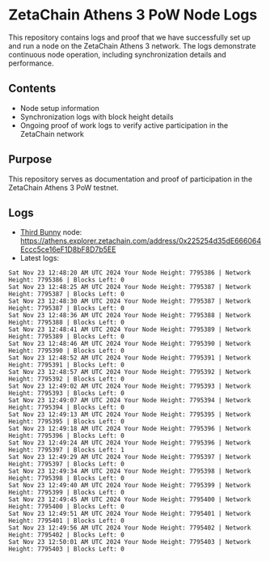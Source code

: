 # ZetaChain Athens 3 PoW Node Logs
This repository contains logs and proof that we have successfully set up and run a node on the ZetaChain Athens 3 network. The logs demonstrate continuous node operation, including synchronization details and performance.

## Contents
- Node setup information
- Synchronization logs with block height details
- Ongoing proof of work logs to verify active participation in the ZetaChain network

## Purpose
This repository serves as documentation and proof of participation in the ZetaChain Athens 3 PoW testnet.

## Logs

- [Third Bunny](https://thirdbunny.xyz/) node: https://athens.explorer.zetachain.com/address/0x225254d35dE666064Eccc5ce16eF1D8bF8D7b5EE
- Latest logs:
```
Sat Nov 23 12:48:20 AM UTC 2024 Your Node Height: 7795386 | Network Height: 7795386 | Blocks Left: 0
Sat Nov 23 12:48:25 AM UTC 2024 Your Node Height: 7795387 | Network Height: 7795387 | Blocks Left: 0
Sat Nov 23 12:48:30 AM UTC 2024 Your Node Height: 7795387 | Network Height: 7795387 | Blocks Left: 0
Sat Nov 23 12:48:36 AM UTC 2024 Your Node Height: 7795388 | Network Height: 7795388 | Blocks Left: 0
Sat Nov 23 12:48:41 AM UTC 2024 Your Node Height: 7795389 | Network Height: 7795389 | Blocks Left: 0
Sat Nov 23 12:48:46 AM UTC 2024 Your Node Height: 7795390 | Network Height: 7795390 | Blocks Left: 0
Sat Nov 23 12:48:52 AM UTC 2024 Your Node Height: 7795391 | Network Height: 7795391 | Blocks Left: 0
Sat Nov 23 12:48:57 AM UTC 2024 Your Node Height: 7795392 | Network Height: 7795392 | Blocks Left: 0
Sat Nov 23 12:49:02 AM UTC 2024 Your Node Height: 7795393 | Network Height: 7795393 | Blocks Left: 0
Sat Nov 23 12:49:07 AM UTC 2024 Your Node Height: 7795394 | Network Height: 7795394 | Blocks Left: 0
Sat Nov 23 12:49:13 AM UTC 2024 Your Node Height: 7795395 | Network Height: 7795395 | Blocks Left: 0
Sat Nov 23 12:49:18 AM UTC 2024 Your Node Height: 7795396 | Network Height: 7795396 | Blocks Left: 0
Sat Nov 23 12:49:24 AM UTC 2024 Your Node Height: 7795396 | Network Height: 7795397 | Blocks Left: 1
Sat Nov 23 12:49:29 AM UTC 2024 Your Node Height: 7795397 | Network Height: 7795397 | Blocks Left: 0
Sat Nov 23 12:49:34 AM UTC 2024 Your Node Height: 7795398 | Network Height: 7795398 | Blocks Left: 0
Sat Nov 23 12:49:40 AM UTC 2024 Your Node Height: 7795399 | Network Height: 7795399 | Blocks Left: 0
Sat Nov 23 12:49:45 AM UTC 2024 Your Node Height: 7795400 | Network Height: 7795400 | Blocks Left: 0
Sat Nov 23 12:49:51 AM UTC 2024 Your Node Height: 7795401 | Network Height: 7795401 | Blocks Left: 0
Sat Nov 23 12:49:56 AM UTC 2024 Your Node Height: 7795402 | Network Height: 7795402 | Blocks Left: 0
Sat Nov 23 12:50:01 AM UTC 2024 Your Node Height: 7795403 | Network Height: 7795403 | Blocks Left: 0
```
